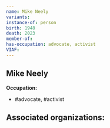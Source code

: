 ```yaml
---
name: Mike Neely
variants: 
instance-of: person
birth: 1948
death: 2023
member-of: 
has-occupation: advocate, activist
VIAF: 
---
```

## Mike Neely

**Occupation:** 
- #advocate, #activist

**Associated organizations:** 
- 